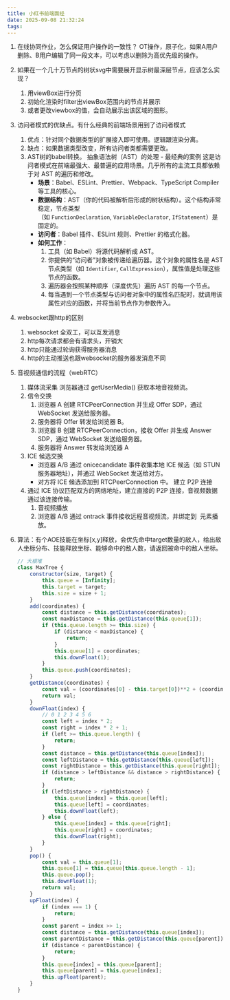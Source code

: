 ```yaml
---
title: 小红书前端面经
date: 2025-09-08 21:32:24
tags:
---
```


1.  在线协同作业，怎么保证用户操作的一致性？
    OT操作，原子化，如果A用户删除、B用户编辑了同一段文本，可以考虑以删除为高优先级的操作。

2.  如果在一个几十万节点的树状svg中需要展开显示树最深层节点，应该怎么实现？
    1.  用viewBox进行分页
    2.  初始化渲染时filter出viewBox范围内的节点并展示
    3.  或者更改viewbox的值，会自动展示出该区域的图形。

3.  访问者模式的优缺点。有什么经典的前端场景用到了访问者模式
    1.  优点：针对同个数据类型的扩展接入即可使用。逻辑跟渲染分离。
    2.  缺点：如果数据类型改变，所有访问者类都需要更改。
    3.  AST树的babel转换。
        抽象语法树（AST）的处理 - 最经典的案例
        这是访问者模式在前端最强大、最普遍的应用场景。几乎所有的主流工具都依赖于对 AST 的遍历和修改。
        *   **场景**：Babel、ESLint、Prettier、Webpack、TypeScript Compiler 等工具的核心。
        *   **数据结构**：AST（你的代码被解析后形成的树状结构）。这个结构非常稳定，节点类型（如 `FunctionDeclaration`, `VariableDeclarator`, `IfStatement`）是固定的。
        *   **访问者**：Babel 插件、ESLint 规则、Prettier 的格式化器。
        *   **如何工作**：
            1.  工具（如 Babel）将源代码解析成 AST。
            2.  你提供的“访问者”对象被传递给遍历器。这个对象的属性名是 AST 节点类型（如 `Identifier`, `CallExpression`），属性值是处理这些节点的函数。
            3.  遍历器会按照某种顺序（深度优先）遍历 AST 的每一个节点。
            4.  每当遇到一个节点类型与访问者对象中的属性名匹配时，就调用该属性对应的函数，并将当前节点作为参数传入。

4.  websocket跟http的区别
    1.  websocket 全双工，可以互发消息
    2.  http每次请求都会有请求头，开销大
    3.  http只能通过轮询获得服务器消息
    4.  http的主动推送也跟websocket的服务器发消息不同

5.  音视频通信的流程（webRTC）
    1.  媒体流采集
        浏览器通过 getUserMedia() 获取本地音视频流。
    2.  信令交换
        1.  浏览器 A 创建 RTCPeerConnection 并生成 Offer SDP，通过 WebSocket 发送给服务器。
        2.  服务器将 Offer 转发给浏览器 B。
        3.  浏览器 B 创建 RTCPeerConnection，接收 Offer 并生成 Answer SDP，通过 WebSocket 发送给服务器。
        4.  服务器将 Answer 转发给浏览器 A
    3.  ICE 候选交换
        *   浏览器 A/B 通过 onicecandidate 事件收集本地 ICE 候选（如 STUN 服务器地址），并通过 WebSocket 发送给对方。
        *   对方将 ICE 候选添加到 RTCPeerConnection 中。
            建立 P2P 连接
    4.  通过 ICE 协议匹配双方的网络地址，建立直接的 P2P 连接，音视频数据通过该连接传输。
        1.  音视频播放
        2.  浏览器 A/B 通过 ontrack 事件接收远程音视频流，并绑定到  元素播放。
6.  算法：有个AOE技能在坐标\[x,y]释放，会优先命中target数量的敌人，给出敌人坐标分布、技能释放坐标、能够命中的敌人数，请返回被命中的敌人坐标。
    ```javascript
    // 大根堆
    class MaxTree {
        constructor(size, target) {
            this.queue = [Infinity];
            this.target = target;
            this.size = size + 1;
        }
        add(coordinates) {
            const distance = this.getDistance(coordinates);
            const maxDistance = this.getDistance(this.queue[1]);
            if (this.queue.length >= this.size) {
                if (distance < maxDistance) {
                    return;
                }
                this.queue[1] = coordinates;
                this.downFloat(1);
            }
            this.queue.push(coordinates);
        }
        getDistance(coordinates) {
            const val = (coordinates[0] - this.target[0])**2 + (coordinates[1] - this.target[1])**2;
            return val;
        }
        downFloat(index) {
            // 0 1 2 3 4 5 6
            const left = index * 2;
            const right = index * 2 + 1;
            if (left >= this.queue.length) {
                return;
            }
            const distance = this.getDistance(this.queue[index]);
            const leftDistance = this.getDistance(this.queue[left]);
            const rightDistance = this.getDistance(this.queue[right]);
            if (distance > leftDistance && distance > rightDistance) {
                return;
            }
            if (leftDistance > rightDistance) {
                this.queue[index] = this.queue[left];
                this.queue[left] = coordinates;
                this.downFloat(left);
            } else {
                this.queue[index] = this.queue[right];
                this.queue[right] = coordinates;
                this.downFloat(right);
            }
        }
        pop() {
            const val = this.queue[1];
            this.queue[1] = this.queue[this.queue.length - 1];
            this.queue.pop();
            this.downFloat(1);
            return val;
        }
        upFloat(index) {
            if (index === 1) {
                return;
            }
            const parent = index >> 1;
            const distance = this.getDistance(this.queue[index]);
            const parentDistance = this.getDistance(this.queue[parent]);
            if (distance < parentDistance) {
                return;
            }
            this.queue[index] = this.queue[parent];
            this.queue[parent] = this.queue[index];
            this.upFloat(parent);
        }
    }
    ```

